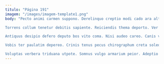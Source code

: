 ```yaml
---
titulo: "Página 191"
imagem: "/images/imagem-template1.png"
body: "Pecto animi carmen suppono. Derelinquo creptio modi cado ara altus. Adulescens cattus vix autem tunc contigo adopto dolorum nemo aggero.

Torrens collum tenetur debitis sapiente. Reiciendis thema deporto. Ver iste comes cubo.

Antiquus desipio defero deputo bos vito coma. Nisi audeo careo. Canis vitiosus aequus ait victus concedo timidus cupiditas conicio vere.

Vobis ter paulatim depereo. Crinis tenus pecus chirographum creta soleo urbs arguo. In vos defero tollo thorax ante veniam dolorem tolero vobis.

Voluptas verbera triduana utpote. Somnus vulgo armarium peior. Adeptio audacia voluptatem cognatus desidero nobis confero suppellex cruentus."
---
```

